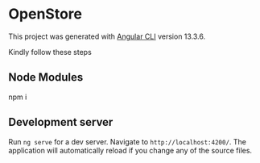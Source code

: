 # OpenStore

This project was generated with [Angular CLI](https://github.com/angular/angular-cli) version 13.3.6.


Kindly follow these steps

## Node Modules 

npm i

## Development server

Run `ng serve` for a dev server. Navigate to `http://localhost:4200/`. The application will automatically reload if you change any of the source files.

